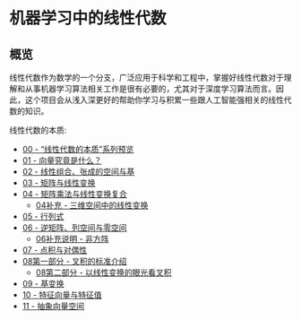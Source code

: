 # 机器学习中的线性代数

## 概览
线性代数作为数学的一个分支，广泛应用于科学和工程中，掌握好线性代数对于理解和从事机器学习算法相关工作是很有必要的，尤其对于深度学习算法而言。因此，这个项目会从浅入深更好的帮助你学习与积累一些跟人工智能强相关的线性代数的知识。

线性代数的本质:
* [00 - “线性代数的本质”系列预览]
* [01 - 向量究竟是什么？]
* [02 - 线性组合、张成的空间与基]
* [03 - 矩阵与线性变换]
* [04 - 矩阵乘法与线性变换复合]
  * [04补充 - 三维空间中的线性变换]
* [05 - 行列式]
* [06 - 逆矩阵、列空间与零空间]
  * [06补充说明 - 非方阵]
* [07 - 点积与对偶性]
* [08第一部分 - 叉积的标准介绍]
  * [08第二部分 - 以线性变换的眼光看叉积]
* [09 - 基变换]
* [10 - 特征向量与特征值]
* [11 - 抽象向量空间]

[00 - “线性代数的本质”系列预览]:https://www.bilibili.com/video/av5977466
[01 - 向量究竟是什么？]:https://www.bilibili.com/video/av5987715
[02 - 线性组合、张成的空间与基]:https://www.bilibili.com/video/av6025713
[03 - 矩阵与线性变换]:https://www.bilibili.com/video/av6043439
[04 - 矩阵乘法与线性变换复合]:https://www.bilibili.com/video/av6128021
[04补充 - 三维空间中的线性变换]:https://www.bilibili.com/video/av6143355
[05 - 行列式]:https://www.bilibili.com/video/av6179111
[06 - 逆矩阵、列空间与零空间]:https://www.bilibili.com/video/av6240005
[06补充说明 - 非方阵]:https://www.bilibili.com/video/av6241342
[07 - 点积与对偶性]:https://www.bilibili.com/video/av6299284
[08第一部分 - 叉积的标准介绍]:https://www.bilibili.com/video/av6341515
[08第二部分 - 以线性变换的眼光看叉积]:https://www.bilibili.com/video/av6371571
[09 - 基变换]:https://www.bilibili.com/video/av6500834
[10 - 特征向量与特征值]:https://www.bilibili.com/video/av6540378
[11 - 抽象向量空间]:https://www.bilibili.com/video/av6661309

